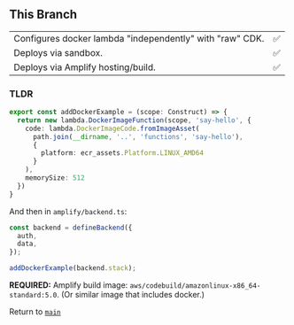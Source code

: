 ## This Branch

| | |
| -- | -- |
| Configures docker lambda "independently" with "raw" CDK. | ✅ |
| Deploys via sandbox. | ✅ |
| Deploys via Amplify hosting/build. | ✅ |

### TLDR

```ts
export const addDockerExample = (scope: Construct) => {
  return new lambda.DockerImageFunction(scope, 'say-hello', {
    code: lambda.DockerImageCode.fromImageAsset(
      path.join(__dirname, '..', 'functions', 'say-hello'),
      {
        platform: ecr_assets.Platform.LINUX_AMD64
      }
    ),
    memorySize: 512
  })
}
```

And then in `amplify/backend.ts`:

```ts
const backend = defineBackend({
  auth,
  data,
});

addDockerExample(backend.stack);
```

**REQUIRED:** Amplify build image: `aws/codebuild/amazonlinux-x86_64-standard:5.0`. (Or similar image that includes docker.)

Return to [`main`](https://github.com/svidgen/amplify-docker-lambda-testing/tree/main)
